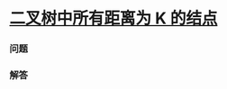 # [二叉树中所有距离为 K 的结点](https://leetcode-cn.com/problems/all-nodes-distance-k-in-binary-tree)

### 问题



### 解答

```

```

